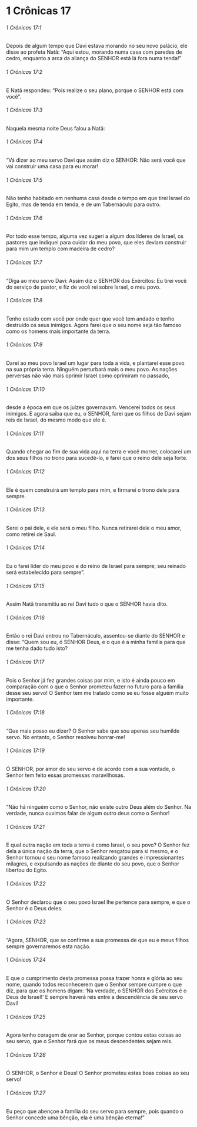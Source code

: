 # 1 Crônicas 17

###### 1 Crônicas 17:1

Depois de algum tempo que Davi estava morando no seu novo palácio, ele disse ao profeta Natã: “Aqui estou, morando numa casa com paredes de cedro, enquanto a arca da aliança do SENHOR está lá fora numa tenda!”

###### 1 Crônicas 17:2

E Natã respondeu: “Pois realize o seu plano, porque o SENHOR está com você”.

###### 1 Crônicas 17:3

Naquela mesma noite Deus falou a Natã:

###### 1 Crônicas 17:4

“Vá dizer ao meu servo Davi que assim diz o SENHOR: Não será você que vai construir uma casa para eu morar!

###### 1 Crônicas 17:5

Não tenho habitado em nenhuma casa desde o tempo em que tirei Israel do Egito, mas de tenda em tenda, e de um Tabernáculo para outro.

###### 1 Crônicas 17:6

Por todo esse tempo, alguma vez sugeri a algum dos líderes de Israel, os pastores que indiquei para cuidar do meu povo, que eles deviam construir para mim um templo com madeira de cedro?

###### 1 Crônicas 17:7

“Diga ao meu servo Davi: Assim diz o SENHOR dos Exércitos: Eu tirei você do serviço de pastor, e fiz de você rei sobre Israel, o meu povo.

###### 1 Crônicas 17:8

Tenho estado com você por onde quer que você tem andado e tenho destruído os seus inimigos. Agora farei que o seu nome seja tão famoso como os homens mais importante da terra.

###### 1 Crônicas 17:9

Darei ao meu povo Israel um lugar para toda a vida, e plantarei esse povo na sua própria terra. Ninguém perturbará mais o meu povo. As nações perversas não vão mais oprimir Israel como oprimiram no passado,

###### 1 Crônicas 17:10

desde a época em que os juízes governavam. Vencerei todos os seus inimigos. E agora saiba que eu, o SENHOR, farei que os filhos de Davi sejam reis de Israel, do mesmo modo que ele é.

###### 1 Crônicas 17:11

Quando chegar ao fim de sua vida aqui na terra e você morrer, colocarei um dos seus filhos no trono para sucedê-lo, e farei que o reino dele seja forte.

###### 1 Crônicas 17:12

Ele é quem construirá um templo para mim, e firmarei o trono dele para sempre.

###### 1 Crônicas 17:13

Serei o pai dele, e ele será o meu filho. Nunca retirarei dele o meu amor, como retirei de Saul.

###### 1 Crônicas 17:14

Eu o farei líder do meu povo e do reino de Israel para sempre; seu reinado será estabelecido para sempre”.

###### 1 Crônicas 17:15

Assim Natã transmitiu ao rei Davi tudo o que o SENHOR havia dito.

###### 1 Crônicas 17:16

Então o rei Davi entrou no Tabernáculo, assentou-se diante do SENHOR e disse: “Quem sou eu, ó SENHOR Deus, e o que é a minha família para que me tenha dado tudo isto?

###### 1 Crônicas 17:17

Pois o Senhor já fez grandes coisas por mim, e isto é ainda pouco em comparação com o que o Senhor prometeu fazer no futuro para a família desse seu servo! O Senhor tem me tratado como se eu fosse alguém muito importante.

###### 1 Crônicas 17:18

“Que mais posso eu dizer? O Senhor sabe que sou apenas seu humilde servo. No entanto, o Senhor resolveu honrar-me!

###### 1 Crônicas 17:19

Ó SENHOR, por amor do seu servo e de acordo com a sua vontade, o Senhor tem feito essas promessas maravilhosas.

###### 1 Crônicas 17:20

“Não há ninguém como o Senhor, não existe outro Deus além do Senhor. Na verdade, nunca ouvimos falar de algum outro deus como o Senhor!

###### 1 Crônicas 17:21

E qual outra nação em toda a terra é como Israel, o seu povo? O Senhor fez dela a única nação da terra, que o Senhor resgatou para si mesmo, e o Senhor tornou o seu nome famoso realizando grandes e impressionantes milagres, e expulsando as nações de diante do seu povo, que o Senhor libertou do Egito.

###### 1 Crônicas 17:22

O Senhor declarou que o seu povo Israel lhe pertence para sempre, e que o Senhor é o Deus deles.

###### 1 Crônicas 17:23

“Agora, SENHOR, que se confirme a sua promessa de que eu e meus filhos sempre governaremos esta nação.

###### 1 Crônicas 17:24

E que o cumprimento desta promessa possa trazer honra e glória ao seu nome, quando todos reconhecerem que o Senhor sempre cumpre o que diz, para que os homens digam: ‘Na verdade, o SENHOR dos Exércitos é o Deus de Israel!’ E sempre haverá reis entre a descendência de seu servo Davi!

###### 1 Crônicas 17:25

Agora tenho coragem de orar ao Senhor, porque contou estas coisas ao seu servo, que o Senhor fará que os meus descendentes sejam reis.

###### 1 Crônicas 17:26

Ó SENHOR, o Senhor é Deus! O Senhor prometeu estas boas coisas ao seu servo!

###### 1 Crônicas 17:27

Eu peço que abençoe a família do seu servo para sempre, pois quando o Senhor concede uma bênção, ela é uma bênção eterna!”

